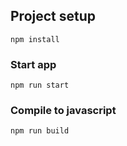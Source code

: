 ## Project setup
```
npm install
```

### Start app
```
npm run start
```

### Compile to javascript
```
npm run build
```
